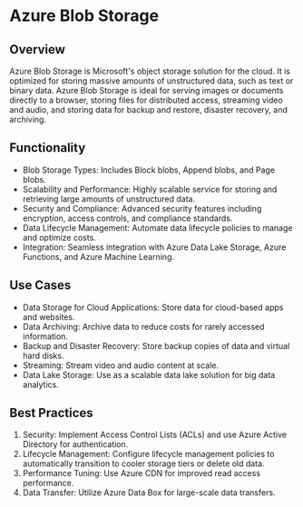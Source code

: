 # Azure Blob Storage
## Overview

Azure Blob Storage is Microsoft's object storage solution for the cloud. It is optimized for storing massive amounts of unstructured data, such as text or binary data. Azure Blob Storage is ideal for serving images or documents directly to a browser, storing files for distributed access, streaming video and audio, and storing data for backup and restore, disaster recovery, and archiving.

## Functionality
 - Blob Storage Types: Includes Block blobs, Append blobs, and Page blobs.
 - Scalability and Performance: Highly scalable service for storing and retrieving large amounts of unstructured data.
 - Security and Compliance: Advanced security features including encryption, access controls, and compliance standards.
 - Data Lifecycle Management: Automate data lifecycle policies to manage and optimize costs.
 - Integration: Seamless integration with Azure Data Lake Storage, Azure Functions, and Azure Machine Learning.

## Use Cases
 - Data Storage for Cloud Applications: Store data for cloud-based apps and websites.
 - Data Archiving: Archive data to reduce costs for rarely accessed information.
 - Backup and Disaster Recovery: Store backup copies of data and virtual hard disks.
 - Streaming: Stream video and audio content at scale.
 - Data Lake Storage: Use as a scalable data lake solution for big data analytics.

## Best Practices
1. Security: Implement Access Control Lists (ACLs) and use Azure Active Directory for authentication.
2. Lifecycle Management: Configure lifecycle management policies to automatically transition to cooler storage tiers or delete old data.
3. Performance Tuning: Use Azure CDN for improved read access performance.
4. Data Transfer: Utilize Azure Data Box for large-scale data transfers.